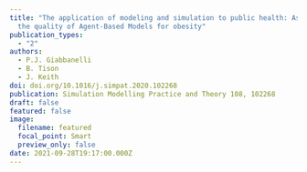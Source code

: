 ```yaml
---
title: "The application of modeling and simulation to public health: Assessing
  the quality of Agent-Based Models for obesity"
publication_types:
  - "2"
authors:
  - P.J. Giabbanelli
  - B. Tison
  - J. Keith
doi: doi.org/10.1016/j.simpat.2020.102268
publication: Simulation Modelling Practice and Theory 108, 102268
draft: false
featured: false
image:
  filename: featured
  focal_point: Smart
  preview_only: false
date: 2021-09-28T19:17:00.000Z
---
```

